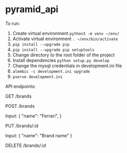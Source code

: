 # pyramid_api

To run:
1. Create virtual environment
  `python3 -m venv ~/env/`
2. Activate virtual environment
  `. ~/env/bin/activate`
3. `pip install --upgrade pip`
4. `pip install --upgrade pip setuptools`
5. Change directory to the root folder of the project
6. Install dependencies
  `python setup.py develop`
7. Change the mysql credentials in development.ini file
8. `alembic -c development.ini upgrade`
9. `pserve development.ini`

API endpoints:

GET /brands

POST /brands

Input:
{
	"name": "Ferrari",
}

PUT /brands/:id

Input:
{
	"name": "Brand name"
}

DELETE /brands/:id

